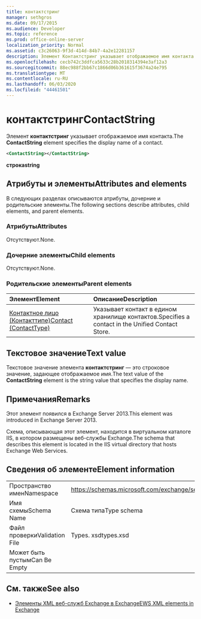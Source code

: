 ```yaml
---
title: контактстринг
manager: sethgros
ms.date: 09/17/2015
ms.audience: Developer
ms.topic: reference
ms.prod: office-online-server
localization_priority: Normal
ms.assetid: c3c26063-9f3d-414d-84b7-4a2e12281157
description: Элемент Контактстринг указывает отображаемое имя контакта.
ms.openlocfilehash: cecb742c3ddfca5633c28b2018314394e3af12a3
ms.sourcegitcommit: 88ec988f2bb67c1866d06b361615f3674a24e795
ms.translationtype: MT
ms.contentlocale: ru-RU
ms.lasthandoff: 06/03/2020
ms.locfileid: "44461501"
---
```

# <a name="contactstring"></a><span data-ttu-id="a3a26-103">контактстринг</span><span class="sxs-lookup"><span data-stu-id="a3a26-103">ContactString</span></span>

<span data-ttu-id="a3a26-104">Элемент **контактстринг** указывает отображаемое имя контакта.</span><span class="sxs-lookup"><span data-stu-id="a3a26-104">The **ContactString** element specifies the display name of a contact.</span></span> 
  
```XML
<ContactString></ContactString>
```

 <span data-ttu-id="a3a26-105">**строка**</span><span class="sxs-lookup"><span data-stu-id="a3a26-105">**string**</span></span>
## <a name="attributes-and-elements"></a><span data-ttu-id="a3a26-106">Атрибуты и элементы</span><span class="sxs-lookup"><span data-stu-id="a3a26-106">Attributes and elements</span></span>

<span data-ttu-id="a3a26-107">В следующих разделах описываются атрибуты, дочерние и родительские элементы.</span><span class="sxs-lookup"><span data-stu-id="a3a26-107">The following sections describe attributes, child elements, and parent elements.</span></span>
  
### <a name="attributes"></a><span data-ttu-id="a3a26-108">Атрибуты</span><span class="sxs-lookup"><span data-stu-id="a3a26-108">Attributes</span></span>

<span data-ttu-id="a3a26-109">Отсутствуют.</span><span class="sxs-lookup"><span data-stu-id="a3a26-109">None.</span></span>
  
### <a name="child-elements"></a><span data-ttu-id="a3a26-110">Дочерние элементы</span><span class="sxs-lookup"><span data-stu-id="a3a26-110">Child elements</span></span>

<span data-ttu-id="a3a26-111">Отсутствуют.</span><span class="sxs-lookup"><span data-stu-id="a3a26-111">None.</span></span>
  
### <a name="parent-elements"></a><span data-ttu-id="a3a26-112">Родительские элементы</span><span class="sxs-lookup"><span data-stu-id="a3a26-112">Parent elements</span></span>

|<span data-ttu-id="a3a26-113">**Элемент**</span><span class="sxs-lookup"><span data-stu-id="a3a26-113">**Element**</span></span>|<span data-ttu-id="a3a26-114">**Описание**</span><span class="sxs-lookup"><span data-stu-id="a3a26-114">**Description**</span></span>|
|:-----|:-----|
|[<span data-ttu-id="a3a26-115">Контактное лицо (Контакттипе)</span><span class="sxs-lookup"><span data-stu-id="a3a26-115">Contact (ContactType)</span></span>](contact-contacttype.md) <br/> |<span data-ttu-id="a3a26-116">Указывает контакт в едином хранилище контактов.</span><span class="sxs-lookup"><span data-stu-id="a3a26-116">Specifies a contact in the Unified Contact Store.</span></span>  <br/> |
   
## <a name="text-value"></a><span data-ttu-id="a3a26-117">Текстовое значение</span><span class="sxs-lookup"><span data-stu-id="a3a26-117">Text value</span></span>

<span data-ttu-id="a3a26-118">Текстовое значение элемента **контактстринг** — это строковое значение, задающее отображаемое имя.</span><span class="sxs-lookup"><span data-stu-id="a3a26-118">The text value of the **ContactString** element is the string value that specifies the display name.</span></span> 
  
## <a name="remarks"></a><span data-ttu-id="a3a26-119">Примечания</span><span class="sxs-lookup"><span data-stu-id="a3a26-119">Remarks</span></span>

<span data-ttu-id="a3a26-120">Этот элемент появился в Exchange Server 2013.</span><span class="sxs-lookup"><span data-stu-id="a3a26-120">This element was introduced in Exchange Server 2013.</span></span>
  
<span data-ttu-id="a3a26-121">Схема, описывающая этот элемент, находится в виртуальном каталоге IIS, в котором размещены веб-службы Exchange.</span><span class="sxs-lookup"><span data-stu-id="a3a26-121">The schema that describes this element is located in the IIS virtual directory that hosts Exchange Web Services.</span></span>
  
## <a name="element-information"></a><span data-ttu-id="a3a26-122">Сведения об элементе</span><span class="sxs-lookup"><span data-stu-id="a3a26-122">Element information</span></span>

|||
|:-----|:-----|
|<span data-ttu-id="a3a26-123">Пространство имен</span><span class="sxs-lookup"><span data-stu-id="a3a26-123">Namespace</span></span>  <br/> |https://schemas.microsoft.com/exchange/services/2006/types  <br/> |
|<span data-ttu-id="a3a26-124">Имя схемы</span><span class="sxs-lookup"><span data-stu-id="a3a26-124">Schema Name</span></span>  <br/> |<span data-ttu-id="a3a26-125">Схема типа</span><span class="sxs-lookup"><span data-stu-id="a3a26-125">Type schema</span></span>  <br/> |
|<span data-ttu-id="a3a26-126">Файл проверки</span><span class="sxs-lookup"><span data-stu-id="a3a26-126">Validation File</span></span>  <br/> |<span data-ttu-id="a3a26-127">Types. xsd</span><span class="sxs-lookup"><span data-stu-id="a3a26-127">types.xsd</span></span>  <br/> |
|<span data-ttu-id="a3a26-128">Может быть пустым</span><span class="sxs-lookup"><span data-stu-id="a3a26-128">Can Be Empty</span></span>  <br/> ||
   
## <a name="see-also"></a><span data-ttu-id="a3a26-129">См. также</span><span class="sxs-lookup"><span data-stu-id="a3a26-129">See also</span></span>



- [<span data-ttu-id="a3a26-130">Элементы XML веб-служб Exchange в Exchange</span><span class="sxs-lookup"><span data-stu-id="a3a26-130">EWS XML elements in Exchange</span></span>](ews-xml-elements-in-exchange.md)


